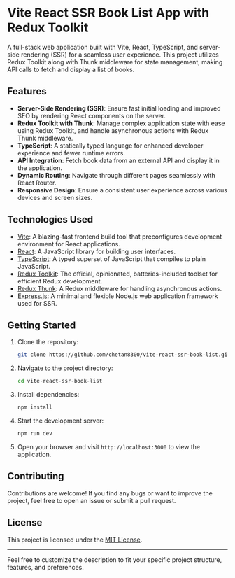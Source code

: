 # Vite React SSR Book List App with Redux Toolkit

A full-stack web application built with Vite, React, TypeScript, and server-side rendering (SSR) for a seamless user experience. This project utilizes Redux Toolkit along with Thunk middleware for state management, making API calls to fetch and display a list of books.

## Features

- **Server-Side Rendering (SSR)**: Ensure fast initial loading and improved SEO by rendering React components on the server.
- **Redux Toolkit with Thunk**: Manage complex application state with ease using Redux Toolkit, and handle asynchronous actions with Redux Thunk middleware.
- **TypeScript**: A statically typed language for enhanced developer experience and fewer runtime errors.
- **API Integration**: Fetch book data from an external API and display it in the application.
- **Dynamic Routing**: Navigate through different pages seamlessly with React Router.
- **Responsive Design**: Ensure a consistent user experience across various devices and screen sizes.

## Technologies Used

- [Vite](https://vitejs.dev/): A blazing-fast frontend build tool that preconfigures development environment for React applications.
- [React](https://reactjs.org/): A JavaScript library for building user interfaces.
- [TypeScript](https://www.typescriptlang.org/): A typed superset of JavaScript that compiles to plain JavaScript.
- [Redux Toolkit](https://redux-toolkit.js.org/): The official, opinionated, batteries-included toolset for efficient Redux development.
- [Redux Thunk](https://github.com/reduxjs/redux-thunk): A Redux middleware for handling asynchronous actions.
- [Express.js](https://expressjs.com/): A minimal and flexible Node.js web application framework used for SSR.

## Getting Started

1. Clone the repository:

   ```bash
   git clone https://github.com/chetan8300/vite-react-ssr-book-list.git
   ```

2. Navigate to the project directory:

   ```bash
   cd vite-react-ssr-book-list
   ```

3. Install dependencies:

   ```bash
   npm install
   ```

4. Start the development server:

   ```bash
   npm run dev
   ```

5. Open your browser and visit `http://localhost:3000` to view the application.

## Contributing

Contributions are welcome! If you find any bugs or want to improve the project, feel free to open an issue or submit a pull request.

## License

This project is licensed under the [MIT License](LICENSE).

---

Feel free to customize the description to fit your specific project structure, features, and preferences.